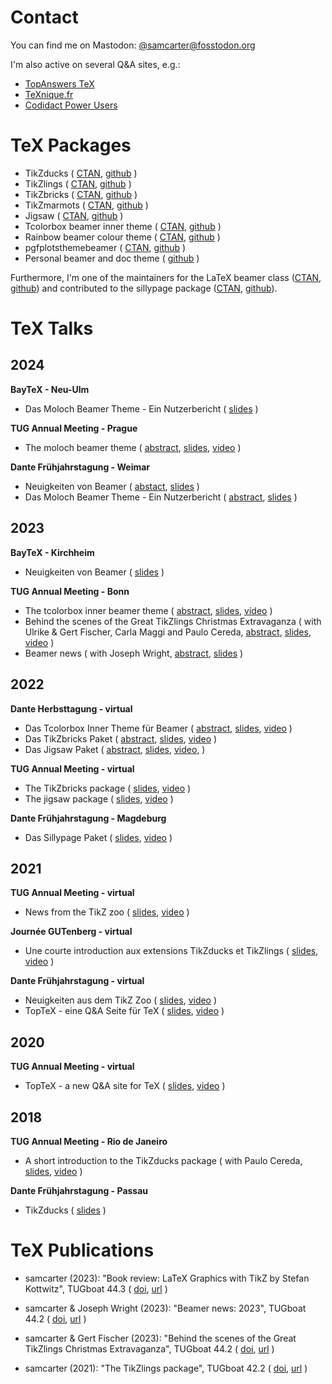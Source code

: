 # Contact

You can find me on Mastodon: [@samcarter@fosstodon.org](https://fosstodon.org/@samcarter)

I'm also active on several Q&A sites, e.g.:

- [TopAnswers TeX](https://topanswers.xyz/tex)
- [TeXnique.fr](https://texnique.fr/osqa/)
- [Codidact Power Users](https://powerusers.codidact.com/categories/61)

# TeX Packages

- TikZducks (
    [CTAN](https://www.ctan.org/pkg/tikzducks), 
    [github](https://github.com/samcarter/tikzducks)
  )
- TikZlings (
    [CTAN](https://www.ctan.org/pkg/tikzlings), 
    [github](https://github.com/samcarter/tikzlings)
  )
- TikZbricks (
    [CTAN](https://www.ctan.org/pkg/tikzbricks), 
    [github](https://github.com/samcarter/TikZbricks)
  )
- TikZmarmots (
    [CTAN](https://www.ctan.org/pkg/tikzmarmots), 
    [github](https://github.com/samcarter/TikZmarmots)
  )
- Jigsaw (
    [CTAN](https://www.ctan.org/pkg/jigsaw), 
    [github](https://github.com/samcarter/jigsaw)
  )
- Tcolorbox beamer inner theme (
    [CTAN](https://www.ctan.org/pkg/beamertheme-tcolorbox), 
    [github](https://github.com/samcarter/beamertheme-tcolorbox)
  )
- Rainbow beamer colour theme (
    [CTAN](https://www.ctan.org/pkg/beamertheme-rainbow), 
    [github](https://github.com/samcarter/beamertheme-rainbow)
  )
- pgfplotsthemebeamer (
    [CTAN](https://ctan.org/pkg/pgfplotsthemebeamer), 
    [github](https://github.com/samcarter/pgfplotsthemebeamer)
  )
- Personal beamer and doc theme (
    [github](https://github.com/samcarter/beamertheme-sam)
  )

Furthermore, I'm one of the maintainers for the LaTeX beamer class ([CTAN](https://www.ctan.org/pkg/beamer), [github](https://github.com/josephwright/beamer)) and contributed to the sillypage package ([CTAN](https://www.ctan.org/pkg/sillypage), [github](https://github.com/cereda/sillypage)).

# TeX Talks

## 2024

**BayTeX - Neu-Ulm**

- Das Moloch Beamer Theme - Ein Nutzerbericht (
    [slides](https://github.com/samcarter/samcarter/raw/main/ressouces/BayTeX2024_Moloch.pdf)
  )

**TUG Annual Meeting - Prague**

- The moloch beamer theme (
    [abstract](https://tug.org/tug2024/abstracts/samcarter-moloch.txt),
    [slides](https://github.com/samcarter/samcarter/raw/main/ressouces/TUG2024_Moloch.pdf),
    [video](https://www.youtube.com/watch?v=Pb6NsBWiuro)
  )

**Dante Frühjahrstagung - Weimar**

- Neuigkeiten von Beamer (
    [abstact](https://www.dante.de/veranstaltungen/dante2024/programm/vortraege/#samcarter-neuigkeiten),
    [slides](https://github.com/samcarter/samcarter/raw/main/ressouces/Dante2024_BeamerNews.pdf)
  )
- Das Moloch Beamer Theme - Ein Nutzerbericht (
    [abstract](https://www.dante.de/veranstaltungen/dante2024/programm/vortraege/#samcarter-beamer),
    [slides](https://github.com/samcarter/samcarter/raw/main/ressouces/Dante2024_Moloch.pdf)
  )

## 2023

**BayTeX - Kirchheim**

- Neuigkeiten von Beamer (
    [slides](https://github.com/samcarter/samcarter/raw/main/ressouces/BayTeX2023_BeamerNews.pdf)
  )

**TUG Annual Meeting - Bonn**
- The tcolorbox inner beamer theme (
    [abstract](https://tug.org/tug2023/abstracts/samcarter-beamertcolorbox.txt), 
    [slides](https://github.com/samcarter/samcarter/raw/main/ressouces/TUG2023_Tcolorbox.pdf),
    [video](https://www.youtube.com/watch?v=M0qWEutAPYg)
  )
- Behind the scenes of the Great TikZlings Christmas Extravaganza (
    with Ulrike & Gert Fischer, Carla Maggi and Paulo Cereda, 
    [abstract](https://tug.org/tug2023/abstracts/fischer-tikzlings.txt), 
    [slides](https://github.com/samcarter/samcarter/raw/main/ressouces/TUG2023_Extravaganza.pdf),
    [video](https://www.youtube.com/watch?v=ti2wNT6HxZo)
  )
- Beamer news (
    with Joseph Wright, 
    [abstract](https://tug.org/tug2023/abstracts/wright-beamernews.txt), 
    [slides](https://github.com/samcarter/samcarter/raw/main/ressouces/TUG2023_BeamerNews.pdf)
  )

## 2022

**Dante Herbsttagung - virtual**
- Das Tcolorbox Inner Theme für Beamer (
    [abstract](https://www.dante.de/veranstaltungen/herbst-2022/programm/vortraege/#samcarter2),
    [slides](https://github.com/samcarter/samcarter/raw/main/ressouces/Dante2022_Tcolorbox_Theme.pdf),
    [video](https://vimeo.com/773291199)
  )
- Das TikZbricks Paket (
    [abstract](https://www.dante.de/veranstaltungen/herbst-2022/programm/vortraege/#samcarter3),
    [slides](https://github.com/samcarter/samcarter/raw/main/ressouces/Dante2022_TikZbricks.pdf),
    [video](https://vimeo.com/773291903)
  )
- Das Jigsaw Paket (
    [abstract](https://www.dante.de/veranstaltungen/herbst-2022/programm/vortraege/#samcarter1),
    [slides](https://github.com/samcarter/samcarter/raw/main/ressouces/Dante2022_Jigsaw.pdf),
    [video](https://vimeo.com/773292029), 
  )

**TUG Annual Meeting - virtual**
- The TikZbricks package (
    [slides](https://github.com/samcarter/samcarter/raw/main/ressouces/TUG2022_TikZbricks.pdf),
    [video](https://vimeo.com/773294015)
  )
- The jigsaw package (
    [slides](https://github.com/samcarter/samcarter/raw/main/ressouces/TUG2022_Jigsaw.pdf),
    [video](https://vimeo.com/773294117)
  ) 

**Dante Frühjahrstagung - Magdeburg**
- Das Sillypage Paket (
    [slides](https://github.com/samcarter/samcarter/raw/main/ressouces/Dante2022_Sillypage.pdf),
    [video](https://vimeo.com/773292271) 
  )

## 2021

**TUG Annual Meeting - virtual**
- News from the TikZ zoo (
    [slides](https://github.com/samcarter/samcarter/raw/main/ressouces/TUG2021_TikZzoo.pdf),
    [video](https://vimeo.com/773293865) 
  )

**Journée GUTenberg - virtual**
- Une courte introduction aux extensions TikZducks et TikZlings (
    [slides](https://github.com/samcarter/samcarter/raw/main/ressouces/GUTenberg2021_TikZducks_et_TikZlings.pdf),
    [video](https://vimeo.com/773296726)
  )

**Dante Frühjahrstagung - virtual**
- Neuigkeiten aus dem TikZ Zoo (
    [slides](https://github.com/samcarter/samcarter/raw/main/ressouces/Dante2021_TikZzoo.pdf),
    [video](https://vimeo.com/773292978)
  )
- TopTeX - eine Q&A Seite für TeX (
    [slides](https://github.com/samcarter/samcarter/raw/main/ressouces/Dante2021_TopTeX.pdf),
    [video](https://vimeo.com/773293022)
  )

## 2020

**TUG Annual Meeting - virtual**
- TopTeX - a new Q&A site for TeX (
    [slides](https://github.com/samcarter/samcarter/raw/main/ressouces/TUG2020_TopTeX.pdf),
    [video](https://vimeo.com/773293592)
  )

## 2018
**TUG Annual Meeting - Rio de Janeiro**
- A short introduction to the TikZducks package (
    with Paulo Cereda, 
    [slides](https://github.com/samcarter/samcarter/raw/main/ressouces/TUG2018_TikZducks.pdf),
    [video](https://www.youtube.com/watch?v=Ps2FK0q6mLc)
  )

**Dante Frühjahrstagung - Passau**
- TikZducks (
    [slides](https://github.com/samcarter/samcarter/raw/main/ressouces/Dante2018_TikZducks.pdf)
    )

# TeX Publications

- samcarter (2023): "Book review: LaTeX Graphics with TikZ by Stefan Kottwitz", TUGboat 44.3 (
    [doi](https://doi.org/10.47397/tb/44-3/tb138reviews-kottwitz-tikz),
    [url](https://tug.org/TUGboat/tb44-3/)
  )

- samcarter & Joseph Wright (2023): "Beamer news: 2023", TUGboat 44.2 (
    [doi](https://doi.org/10.47397/tb/44-2/tb137samcarter-beamernews23), 
    [url](https://tug.org/TUGboat/tb44-2/)
  ) 

- samcarter & Gert Fischer (2023): "Behind the scenes of the Great TikZlings Christmas Extravaganza", TUGboat 44.2 (
    [doi](https://doi.org/10.47397/tb/44-2/tb137samcarter-tikzlings), 
    [url](https://tug.org/TUGboat/tb44-2/)
  ) 

- samcarter (2021): "The TikZlings package", TUGboat 42.2 (
    [doi](https://doi.org/10.47397/tb/42-2/tb131samcarter-tikzlings), 
    [url](https://tug.org/TUGboat/tb42-2/)
  )
